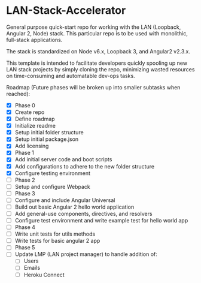 # LAN-Stack-Accelerator
General purpose quick-start repo for working with the LAN (Loopback, Angular 2, Node) stack.
This particular repo is to be used with monolithic, full-stack applications.

The stack is standardized on Node v6.x, Loopback 3, and Angular2 v2.3.x.

This template is intended to facilitate developers quickly spooling up new LAN stack projects by simply cloning the repo, minimizing wasted resources on time-consuming and automatable dev-ops tasks.

Roadmap (Future phases will be broken up into smaller subtasks when reached):
 - [x] Phase 0
  - [x] Create repo
  - [x] Define roadmap
  - [x] Initialize readme
  - [x] Setup initial folder structure
  - [x] Setup initial package.json
  - [x] Add licensing
 - [x] Phase 1
  - [x] Add initial server code and boot scripts
  - [x] Add configurations to adhere to the new folder structure
  - [x] Configure testing environment
 - [ ] Phase 2
  - [ ] Setup and configure Webpack
 - [ ] Phase 3
  - [ ] Configure and include Angular Universal
  - [ ] Build out basic Angular 2 hello world application
  - [ ] Add general-use components, directives, and resolvers
  - [ ] Configure test environment and write example test for hello world app
 - [ ] Phase 4
  - [ ] Write unit tests for utils methods
  - [ ] Write tests for basic angular 2 app
 - [ ] Phase 5
  - [ ] Update LMP (LAN project manager) to handle addition of:
    - [ ] Users
    - [ ] Emails
    - [ ] Heroku Connect
